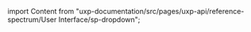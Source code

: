 
import Content from "uxp-documentation/src/pages/uxp-api/reference-spectrum/User Interface/sp-dropdown";

<Content query="product=xd"/>
